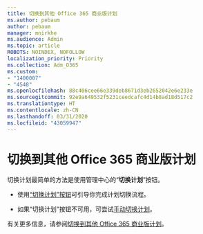 ```yaml
---
title: 切换到其他 Office 365 商业版计划
ms.author: pebaum
author: pebaum
manager: mnirkhe
ms.audience: Admin
ms.topic: article
ROBOTS: NOINDEX, NOFOLLOW
localization_priority: Priority
ms.collection: Adm_O365
ms.custom:
- "1400007"
- "4548"
ms.openlocfilehash: 88c406cee66e339deb8671d3eb2652042e6e233e
ms.sourcegitcommit: 92e9a649532f5231ceedcafc4d14b8ad18d517c2
ms.translationtype: HT
ms.contentlocale: zh-CN
ms.lasthandoff: 03/31/2020
ms.locfileid: "43059947"
---
```

# <a name="switch-to-a-different-office-365-for-business-plan"></a>切换到其他 Office 365 商业版计划

切换计划最简单的方法是使用管理中心的“**切换计划**”按钮。

- 使用[“切换计划”按钮](https://docs.microsoft.com/microsoft-365/commerce/subscriptions/switch-to-a-different-plan?view=o365-worldwide#use-the-switch-plans-button)可引导你完成计划切换流程。 

- 如果“切换计划”按钮不可用，可尝试[手动切换计划](https://docs.microsoft.com/microsoft-365/commerce/subscriptions/switch-to-a-different-plan?view=o365-worldwide#the-switch-plans-button-isnt-there)。 

有关更多信息，请参阅[切换到其他 Office 365 商业版计划](https://docs.microsoft.com/microsoft-365/commerce/subscriptions/switch-to-a-different-plan?view=o365-worldwide)。
